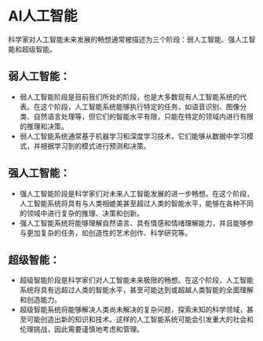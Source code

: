 # AI人工智能

科学家对人工智能未来发展的畅想通常被描述为三个阶段：弱人工智能、强人工智能和超级智能。

## 弱人工智能：

* 弱人工智能阶段是目前我们所处的阶段，也是大多数现有人工智能系统的代表。在这个阶段，人工智能系统能够执行特定的任务，如语音识别、图像分类、自然语言处理等，但它们的智能水平有限，只能在特定的领域内进行有限的推理和决策。
* 弱人工智能系统通常基于机器学习和深度学习技术，它们能够从数据中学习模式，并根据学习到的模式进行预测和决策。

## 强人工智能：

* 强人工智能阶段是科学家们对未来人工智能发展的进一步畅想。在这个阶段，人工智能系统将具有与人类相媲美甚至超过人类的智能水平，能够在各种不同的领域中进行复杂的推理、决策和创新。
* 强人工智能系统将能够理解自然语言、具有情感和情绪理解能力，并且能够参与更加复杂的任务，如创造性的艺术创作、科学研究等。

## 超级智能：

* 超级智能阶段是科学家们对人工智能未来极限的畅想。在这个阶段，人工智能系统将具有远超过人类的智能水平，甚至可能达到或超越人类智能的全面理解和创造能力。
* 超级智能系统将能够解决人类尚未解决的复杂问题，探索未知的科学领域，甚至可能创造出新的知识和技术。这样的人工智能系统可能会引发重大的社会和伦理挑战，因此需要谨慎地考虑和管理。